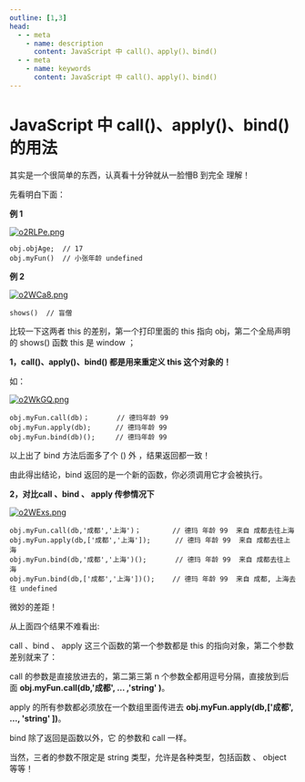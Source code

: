 ```yaml
---
outline: [1,3]
head:
  - - meta
    - name: description
      content: JavaScript 中 call()、apply()、bind() 
  - - meta
    - name: keywords
      content: JavaScript 中 call()、apply()、bind() 
---
```



# JavaScript 中 call()、apply()、bind() 的用法

其实是一个很简单的东西，认真看十分钟就从一脸懵B 到完全 理解！

先看明白下面：

**例 1**

[![o2RLPe.png](https://s4.ax1x.com/2021/12/08/o2RLPe.png)](https://imgtu.com/i/o2RLPe)

```
obj.objAge;  // 17
obj.myFun()  // 小张年龄 undefined
```

**例 2**

[![o2WCa8.png](https://s4.ax1x.com/2021/12/08/o2WCa8.png)](https://imgtu.com/i/o2WCa8)

```
shows()  // 盲僧　
```

比较一下这两者 this 的差别，第一个打印里面的 this 指向 obj，第二个全局声明的 shows() 函数 this 是 window ；

**1，call()、apply()、bind() 都是用来重定义 this 这个对象的！**

如：

[![o2WkGQ.png](https://s4.ax1x.com/2021/12/08/o2WkGQ.png)](https://imgtu.com/i/o2WkGQ)

```
obj.myFun.call(db)；　　　　// 德玛年龄 99
obj.myFun.apply(db);　　　 // 德玛年龄 99
obj.myFun.bind(db)();　　　// 德玛年龄 99
```

以上出了 bind 方法后面多了个 () 外 ，结果返回都一致！

由此得出结论，bind 返回的是一个新的函数，你必须调用它才会被执行。

**2，对比call 、bind 、 apply 传参情况下**

[![o2WExs.png](https://s4.ax1x.com/2021/12/08/o2WExs.png)](https://imgtu.com/i/o2WExs)

```
obj.myFun.call(db,'成都','上海')；　　　　 // 德玛 年龄 99  来自 成都去往上海
obj.myFun.apply(db,['成都','上海']);      // 德玛 年龄 99  来自 成都去往上海  
obj.myFun.bind(db,'成都','上海')();       // 德玛 年龄 99  来自 成都去往上海
obj.myFun.bind(db,['成都','上海'])();　　 // 德玛 年龄 99  来自 成都, 上海去往 undefined
```

微妙的差距！

从上面四个结果不难看出:

call 、bind 、 apply 这三个函数的第一个参数都是 this 的指向对象，第二个参数差别就来了：

call 的参数是直接放进去的，第二第三第 n 个参数全都用逗号分隔，直接放到后面 **obj.myFun.call(db,'成都', ... ,'string' )**。

apply 的所有参数都必须放在一个数组里面传进去 **obj.myFun.apply(db,['成都', ..., 'string' ])**。

bind 除了返回是函数以外，它 的参数和 call 一样。

当然，三者的参数不限定是 string 类型，允许是各种类型，包括函数 、 object 等等！






